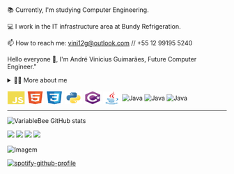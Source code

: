 

📚 Currently, I'm studying Computer Engineering.

💻 I work in the IT infrastructure area at Bundy Refrigeration.

📫 How to reach me: vini12g@outlook.com // +55 12 99195 5240

Hello everyone 👋, I'm André Vinicius Guimarães, Future Computer Engineer."

<details>
  <summary>👨‍💻 More about me</summary>
💬 I'm 21 years old, currently living in Brazil. I have practical experience in programming languages such as Python, C\C++, C#, JAVA, SQL (MySQL), JavaScript, PHP, and knowledge in areas such as Machine Learning, Data Engineering, Signal Analysis and Processing. I'm a Yellow Belt Six Sigma, which helped me develop important skills such as creativity, analytical capability, community and continuous improvement processes.
I'm a computer engineering student with a passion for Hardware, games, and literature. I enjoy following YouTube channels like Gamers Nexus, teclab, and adrenaline.

I believe that our personal interests play a crucial role in shaping who we are and how we approach challenges. They not only provide us with moments of joy and relaxation but also contribute to a more refined perception of things around us.

Let's connect and share our passions! \o/

![TrustMeGIF]([https://github.com/LucasSlessa/LucasSLessa/assets/143228674/47121aed-111b-4d29-9d8c-ae3c7a09f166](https://github.com/Vini12g/Vini12g/blob/77a32ee0d927107b3e81c144c13126a36104c4d0/gifs/coding.gif))








</details>

  <div style="display: inline_block"><br>
  <img align="center" alt="Rafa-Js" height="30" width="40" src="https://raw.githubusercontent.com/devicons/devicon/master/icons/javascript/javascript-plain.svg">
  <img align="center" alt="Rafa-HTML" height="30" width="40" src="https://raw.githubusercontent.com/devicons/devicon/master/icons/html5/html5-original.svg">
  <img align="center" alt="Rafa-CSS" height="30" width="40" src="https://raw.githubusercontent.com/devicons/devicon/master/icons/css3/css3-original.svg">
  <img align="center" alt="Rafa-Python" height="30" width="40" src="https://raw.githubusercontent.com/devicons/devicon/master/icons/python/python-original.svg">
  <img align="center" alt="Rafa-Csharp" height="30" width="40" src="https://raw.githubusercontent.com/devicons/devicon/master/icons/csharp/csharp-original.svg">
  <img align="center" alt="Java" height="30" width="40" src="https://raw.githubusercontent.com/devicons/devicon/master/icons/java/java-original.svg">
  <img align="center" alt="Java" height="30" width="40" src="https://cdn.jsdelivr.net/gh/devicons/devicon@latest/icons/mysql/mysql-original.svg" />
  <img align="center" alt="Java" height="30" width="40" src="https://cdn.jsdelivr.net/gh/devicons/devicon@latest/icons/git/git-original.svg" />
  <img align="center" alt="Java" height="30" width="40" src="https://cdn.jsdelivr.net/gh/devicons/devicon@latest/icons/redhat/redhat-original.svg" />
          
          
          
          
          

</div>

-  -  -  -  -  -

<!-- GithubStats -->
![VariableBee GitHub stats]([https://github-readme-stats.vercel.app/api?username=LucasSlessa&show_icons=true&theme=gotham](https://github-readme-stats.vercel.app/api?username=Vini12g&show_icons=true&theme=gotham))

<div> 
  <a href="https://www.youtube.com/channel/UCrCaRSbD0zvWJWe_PvsIqVw" target="_blank"><img src="https://img.shields.io/badge/YouTube-FF0000?style=for-the-badge&logo=youtube&logoColor=white" target="_blank"></a>
  <a href="https://www.instagram.com/andrvini/" target="_blank"><img src="https://img.shields.io/badge/-Instagram-%23E4405F?style=for-the-badge&logo=instagram&logoColor=white" target="_blank"></a>
 <a href="https://discord.gg/wagxzStdcR" target="_blank"><img src="https://img.shields.io/badge/Discord-7289DA?style=for-the-badge&logo=discord&logoColor=white" target="_blank"></a> 
   <!--  <a href = "mailto:lessalucas1102@gmail.com"><img src="https://img.shields.io/badge/-Gmail-%23333?style=for-the-badge&logo=gmail&logoColor=white" target="_blank"></a> -->
  <a href="https://www.linkedin.com/in/andré-vinicius-guimarães-b67b4b1aa/" target="_blank"><img src="https://img.shields.io/badge/-LinkedIn-%230077B5?style=for-the-badge&logo=linkedin&logoColor=white" target="_blank"></a> 
  <!--  -->
</div>
<p align="left">
  <img align="center" src="https://github.com/Vini12g" alt="Imagem">
  
</p>

[![spotify-github-profile](https://spotify-github-profile.vercel.app/api/view?uid=31uthjsiowjtmqvklwammgma4mja&cover_image=true&theme=novatorem&show_offline=false&background_color=121212&interchange=false&bar_color=53b14f&bar_color_cover=false)](https://github.com/kittinan/spotify-github-profile)



<!--  ![image load fail. please open proxy retry](https://github.com/LucasSlessa/commit-snake/blob/snk/snk.svg) -->
